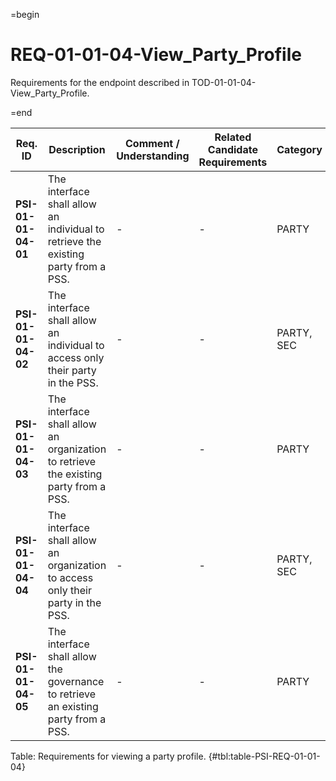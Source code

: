 =begin

# REQ-01-01-04-View_Party_Profile

Requirements for the endpoint described in TOD-01-01-04-View_Party_Profile.

=end

| Req. ID                        | Description                         | Comment / Understanding                  | Related Candidate Requirements | Category                       |
| ------------------------------ | ----------------------------------- | ---------------------------------------- | ------------------------------ | ------------------------------ |
| __PSI-01-01-04-01__ | The interface shall allow an individual to retrieve the existing party from a PSS.   | -                       | -                              | PARTY      |
| __PSI-01-01-04-02__ | The interface shall allow an individual to access only their party in the PSS.       | -                       | -                              | PARTY, SEC |
| __PSI-01-01-04-03__ | The interface shall allow an organization to retrieve the existing party from a PSS. | -                       | -                              | PARTY      |
| __PSI-01-01-04-04__ | The interface shall allow an organization to access only their party in the PSS.     | -                       | -                              | PARTY, SEC |
| __PSI-01-01-04-05__ | The interface shall allow the governance to retrieve an existing party from a PSS.   | -                       | -                              | PARTY      |

Table: Requirements for viewing a party profile. {#tbl:table-PSI-REQ-01-01-04}
